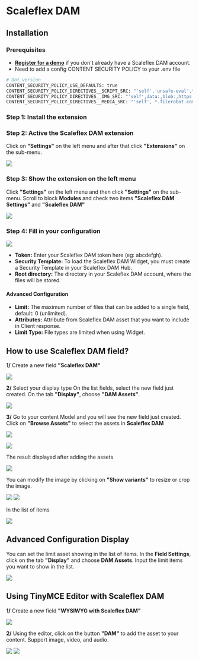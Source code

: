 # Scaleflex DAM
## Installation
### Prerequisites
* [**Register for a demo**](https://www.scaleflex.com/request-a-demo) if you don't already have a Scaleflex DAM account.
* Need to add a config CONTENT SECURITY POLICY to your .env file
```dockerfile
# Dot version
CONTENT_SECURITY_POLICY_USE_DEFAULTS: true
CONTENT_SECURITY_POLICY_DIRECTIVES__SCRIPT_SRC: "'self','unsafe-eval',*.scaleflex.com,cdn.tiny.cloud"
CONTENT_SECURITY_POLICY_DIRECTIVES__IMG_SRC: "'self',data:,blob:,https://raw.githubusercontent.com,https://avatars.githubusercontent.com,*.filerobot.com,*.tinymce.com"
CONTENT_SECURITY_POLICY_DIRECTIVES__MEDIA_SRC: "'self', *.filerobot.com"
```
### Step 1: Install the extension
### Step 2: Active the Scaleflex DAM extension
Click on **"Settings"** on the left menu and after that click **"Extensions"** on the sub-menu.

![](docs/1.png)

### Step 3: Show the extension on the left menu
Click **"Settings"** on the left menu and then click **"Settings"** on the sub-menu.
Scroll to block **Modules** and check two items **"Scaleflex DAM Settings"** and **"Scaleflex DAM"**

![](docs/2.png)

### Step 4: Fill in your configuration

![](docs/3.webp)

* **Token:** Enter your Scaleflex DAM token here (eg: abcdefgh).
* **Security Template:** To load the Scaleflex DAM Widget, you must create a Security Template in your Scaleflex DAM Hub.
* **Root directory:**  The directory in your Scaleflex DAM account, where the files will be stored.

#### Advanced Configuration
* **Limit:** The maximum number of files that can be added to a single field, default: 0 (unlimited).
* **Attributes:** Attribute from Scaleflex DAM asset that you want to include in Client response.
* **Limit Type:** File types are limited when using Widget.

## How to use Scaleflex DAM field?
**1/** Create a new field **"Scaleflex DAM"**

![](docs/4.png)

**2/** Select your display type
On the list fields, select the new field just created. On the tab **"Display"**, choose **"DAM Assets"**.

![](docs/5.png)

**3/** Go to your content Model and you will see the new field just created. Click on **"Browse Assets"** to select the assets in **Scaleflex DAM**

![](docs/6.png)

![](docs/7.png)

The result displayed after adding the assets

![](docs/8.png)

You can modify the image by clicking on **"Show variants"** to resize or crop the image.

![](docs/9.webp) ![](docs/10.webp)

In the list of items

![](docs/11.png)

## Advanced Configuration Display
You can set the limit asset showing in the list of items.
In the **Field Settings**, click on the tab **"Display"** and choose **DAM Assets**. Input the limit items you want to show in the list.

![](docs/12.png)

## Using TinyMCE Editor with Scaleflex DAM
**1/** Create a new field **"WYSIWYG with Scaleflex DAM"**

![](docs/13.png)

**2/** Using the editor, click on the button **"DAM"** to add the asset to your content.
Support image, video, and audio.

![](docs/14.webp)
![](docs/15.webp)

